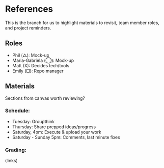 # References
This is the branch for us to highlight materials to revisit, team member roles, and project reminders.

## Roles
- Phil (△): Mock-up
- Maria-Gabriela (◯): Mock-up
- Matt (X): Decides tech/tools
- Emily (□): Repo manager

## Materials
Sections from canvas worth reviewing?

### Schedule:

- Tuesday: Groupthink
- Thursday: Share prepped ideas/progress
- Saturday, 4pm: Execute & upload your work
- Saturday - Sunday 5pm: Comments, last minute fixes

### Grading:
(links)
